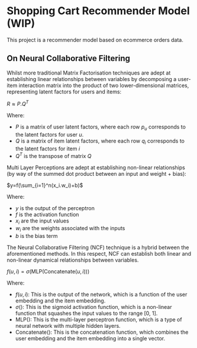 # Shopping Cart Recommender Model (WIP)
This project is a recommender model based on ecommerce orders data.

## On Neural Collaborative Filtering
Whilst more traditional Matrix Factorisation techniques are adept at establishing linear relationships between variables by decomposing a user-item interaction matrix into the product of two lower-dimensional matrices, representing latent factors for users and items:<br>

$R \approx P.Q^T$

Where:
- $P$ is a matrix of user latent factors, where each row $p_u$ corresponds to the latent factors for user $u$.
- $Q$ is a matrix of item latent factors, where each row $q_i$
  corresponds to the latent factors for item $i$
- $Q^T$ is the transpose of matrix $Q$

Multi Layer Perceptions are adept at establishing non-linear relationships (by way of the summed dot product between an input and weight + bias):<br> 

$y=f(\sum_{i=1}^n(x_i.w_i)+b)$<br>

Where:
- $y$ is the output of the perceptron
- $f$ is the activation function
- $x_i$ are the input values
- $w_i$ are the weights associated with the inputs
- $b$ is the bias term

The Neural Collaborative Filtering (NCF) technique is a hybrid between the aforementioned methods. In this respect, NCF can establish both linear and non-linear dynamical relationships between variables.

$f(u, i) = \sigma(\text{MLP}(\text{Concatenate}(u, i)))$

Where:
- $f(u, i)$: This is the output of the network, which is a function of the user embedding and the item embedding.
- $\sigma()$: This is the sigmoid activation function, which is a non-linear function that squashes the input values to the range [0, 1].
- $\text{MLP}()$: This is the multi-layer perceptron function, which is a type of neural network with multiple hidden layers.
- $\text{Concatenate}()$: This is the concatenation function, which combines the user embedding and the item embedding into a single vector.